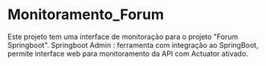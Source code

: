 # Monitoramento_Forum

Este projeto tem uma interface de monitoração para o projeto "Forum Springboot".
Springboot Admin : ferramenta com integração ao SpringBoot, permite interface web para monitoramento da API com Actuator ativado.
